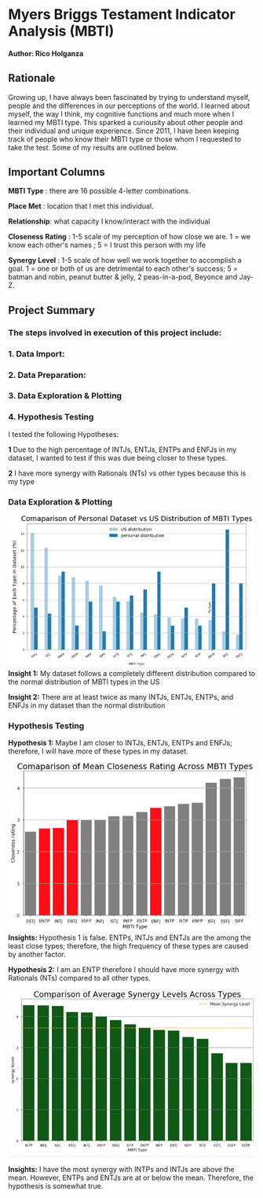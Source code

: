 # Myers Briggs Testament Indicator Analysis (MBTI)

#### Author: Rico Holganza

## Rationale
Growing up, I have always been fascinated by trying to understand myself, people and the differences in our perceptions of the world. I learned about myself, the way I think, my cognitive functions and much more when I learned my MBTI type. This sparked a curiousity about other people and their individual and unique experience. Since 2011, I have been keeping track of people who know their MBTI type or those whom I requested to take the test. Some of my results are outlined below.

## Important Columns

**MBTI Type** : there are 16 possible 4-letter combinations. 

**Place Met** : location that I met this individual.

**Relationship**: what capacity I know/interact with the individual

**Closeness Rating** : 1-5 scale of my perception of how close we are. 1 = we know each other's names ; 5 = I trust this person with my life

**Synergy Level** : 1-5 scale of how well we work together to accomplish a goal. 1 = one or both of us are detrimental to each other's success; 5 = batman and robin, peanut butter & jelly, 2 peas-in-a-pod, Beyonce and Jay-Z. 

## Project Summary

### **The steps involved in execution of this project include:**

### **1. Data Import:** 

### **2. Data Preparation:** 

### 3. Data Exploration & Plotting

### 4. Hypothesis Testing

I tested the following Hypotheses:

**1** Due to the high percentage of INTJs, ENTJs, ENTPs and ENFJs in my dataset, I wanted to test if this was due being closer to these types.

**2** I have more synergy with Rationals (NTs) vs other types because this is my type



### Data Exploration & Plotting

![](Images/personal_vs_normal.png)
**Insight 1:** My dataset follows a completely different distribution compared to the normal distribution of MBTI types in the US

**Insight 2:** There are at least twice as many INTJs, ENTJs, ENTPs, and ENFJs in my dataset than the normal distribution


### Hypothesis Testing

**Hypothesis 1:** Maybe I am closer to INTJs, ENTJs, ENTPs and ENFJs; therefore, I will have more of these types in my dataset.


![](Images/mean_closeness.png)
**Insights:** Hypothesis 1 is false. ENTPs, INTJs and ENTJs are the among the least close types; therefore, the high frequency of these types are caused by another factor.


**Hypothesis 2:** I am an ENTP therefore I should have more synergy with Rationals (NTs) compared to all other types.



![](Images/avg_synergy.png)

**Insights:** I have the most synergy with INTPs and INTJs are above the mean. However, ENTPs and ENTJs are at or below the mean. Therefore, the hypothesis is somewhat true.
